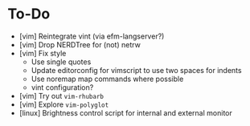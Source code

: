 # To-Do
- [vim] Reintegrate vint (via efm-langserver?)
- [vim] Drop NERDTree for (not) netrw
- [vim] Fix style
    - Use single quotes
    - Update editorconfig for vimscript to use two spaces for indents
    - Use noremap map commands where possible
    - vint configuration?
- [vim] Try out `vim-rhubarb`
- [vim] Explore `vim-polyglot`
- [linux] Brightness control script for internal and external monitor
